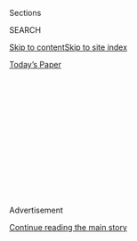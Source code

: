 <div id="app">

<div>

<div>

<div>

<div class="NYTAppHideMasthead css-1q2w90k e1suatyy0">

<div class="section css-ui9rw0 e1suatyy2">

<div class="css-eph4ug er09x8g0">

<div class="css-6n7j50">

</div>

<span class="css-1dv1kvn">Sections</span>

<div class="css-10488qs">

<span class="css-1dv1kvn">SEARCH</span>

</div>

[Skip to content](#site-content)[Skip to site
index](#site-index)

</div>

<div class="css-10698na e1huz5gh0">

</div>

</div>

<div id="masthead-bar-one" class="section hasLinks css-15hmgas e1csuq9d3">

<div class="css-uqyvli e1csuq9d0">

</div>

<div class="css-1uqjmks e1csuq9d1">

</div>

<div class="css-9e9ivx">

[](https://myaccount.nytimes.com/auth/login?response_type=cookie&client_id=vi)

</div>

<div class="css-1bvtpon e1csuq9d2">

[Today’s
Paper](https://www.nytimes.com/section/todayspaper)

</div>

</div>

</div>

</div>

<div data-aria-hidden="false">

<div id="site-content" data-role="main">

<div>

<div class="css-1aor85t" style="opacity:0.000000001;z-index:-1;visibility:hidden">

<div class="css-1hqnpie">

<div class="css-epjblv">

<span class="css-17xtcya">[Opinion](/section/opinion)</span><span class="css-x15j1o">|</span><span class="css-fwqvlz">In
India, Black Money Makes for Bad
Policy</span>

</div>

<div class="css-k008qs">

<div class="css-1iwv8en">

<span class="css-18z7m18"></span>

<div>

</div>

</div>

<span class="css-1n6z4y">https://nyti.ms/2g81tUw</span>

<div class="css-1705lsu">

<div class="css-4xjgmj">

<div class="css-4skfbu" data-role="toolbar" data-aria-label="Social Media Share buttons, Save button, and Comments Panel with current comment count" data-testid="share-tools">

  - 
  - 
  - 
  - 
    
    <div class="css-6n7j50">
    
    </div>

  - 

</div>

</div>

</div>

</div>

</div>

</div>

<div id="NYT_TOP_BANNER_REGION" class="css-13pd83m">

</div>

<div id="top-wrapper" class="css-1sy8kpn">

<div id="top-slug" class="css-l9onyx">

Advertisement

</div>

[Continue reading the main
story](#after-top)

<div class="ad top-wrapper" style="text-align:center;height:100%;display:block;min-height:250px">

<div id="top" class="place-ad" data-position="top" data-size-key="top">

</div>

</div>

<div id="after-top">

</div>

</div>

<div id="sponsor-wrapper" class="css-1hyfx7x">

<div id="sponsor-slug" class="css-19vbshk">

Supported by

</div>

[Continue reading the main
story](#after-sponsor)

<div id="sponsor" class="ad sponsor-wrapper" style="text-align:center;height:100%;display:block">

</div>

<div id="after-sponsor">

</div>

</div>

<div class="css-v5btjw etb61u70">

<div class="css-v05ibm etb61u71">

[Opinion](/section/opinion)

</div>

</div>

Op-Ed Contributor

<div class="css-1vkm6nb ehdk2mb0">

# In India, Black Money Makes for Bad Policy

</div>

<div class="css-xt80pu e12qa4dv0">

<div class="css-18e8msd">

<div class="css-vp77d3 epjyd6m0">

<div class="css-1baulvz">

By <span class="css-1baulvz last-byline" itemprop="name">Kaushik
Basu</span>

</div>

</div>

  - Nov. 27,
    2016

  - 
    
    <div class="css-4xjgmj">
    
    <div class="css-d8bdto" data-role="toolbar" data-aria-label="Social Media Share buttons, Save button, and Comments Panel with current comment count" data-testid="share-tools">
    
      - 
      - 
      - 
      - 
        
        <div class="css-6n7j50">
        
        </div>
    
      - 
    
    </div>
    
    </div>

</div>

</div>

<div class="css-79elbk" data-testid="photoviewer-wrapper">

<div class="css-z3e15g" data-testid="photoviewer-wrapper-hidden">

</div>

<div class="css-1a48zt4 ehw59r15" data-testid="photoviewer-children">

![<span class="css-cnj6d5 e1z0qqy90" itemprop="copyrightHolder"><span class="css-1ly73wi e1tej78p0">Credit...</span><span><span>Christina
Hägerfors</span></span></span>](https://static01.nyt.com/images/2016/11/28/opinion/28basu/28basu-articleLarge.jpg?quality=75&auto=webp&disable=upscale)

</div>

</div>

<div class="section meteredContent css-1r7ky0e" name="articleBody" itemprop="articleBody">

<div class="css-1fanzo5 StoryBodyCompanionColumn">

<div class="css-53u6y8">

NEW DELHI — On Nov. 8, the Indian government announced an immediate ban
on two major bills that account for the vast majority of all currency in
circulation. Indians would have until the end of the year to change
those notes for other bills, including newly minted ones.

On Wednesday, the government released via a smartphone app called
“Narendra Modi,” named after the prime minister, the results of a
survey purporting to show 90 percent support for its so-called
demonetization policy.

[The poll was rightly
criticized.](http://scroll.in/article/822358/the-daily-fix-modis-cynical-app-survey-betrays-the-governments-insensitivity-on-demonetisation)In
the two weeks after the measure was announced, millions of Indians
stricken with small panic [rushed out to
banks](http://www.nytimes.com/2016/11/09/business/india-bans-largest-currency-bills-for-now-n-bid-to-cut-corruption.html);
A.T.M.s and tellers soon ran dry. [Some 98 percent of all transactions
in
India](http://www.bloombergquint.com/business/2016/11/09/the-beginning-of-the-end-of-the-parallel-economy-in-india),
measured by volume, are conducted in cash.

Demonetization was ostensibly implemented to combat corruption,
terrorism financing and
[inflation](http://www.narendramodi.in/text-of-prime-minister-s-address-to-the-nation-533024).
But it was poorly designed, with scant attention paid to the laws of the
market, and it is likely to fail. So far its effects have been
disastrous for the middle- and lower-middle classes, [as well as the
poor](http://scroll.in/article/822101/how-four-families-have-survived-two-weeks-of-demonetisation).
And the worst may be yet to come.

</div>

</div>

<div class="css-1fanzo5 StoryBodyCompanionColumn">

<div class="css-53u6y8">

India has a large amount of what is known as “black money,” meaning cash
or any other form of wealth that has evaded taxation. According to a
2010 World Bank estimate, the most reliable available, the shadow
economy in India makes up one-fifth of the country’s G.D.P. (A 2013
study by McKinsey, the consulting firm, puts the figure at [more than
one-quarter](http://webcache.googleusercontent.com/search?q=cache:jQBKN2vqEa0J:www.mckinsey.com/%7E/media/mckinsey/dotcom/client_service/financial%2520services/latest%2520thinking/payments/mop16_forging_a_path_to_payments_digitization.ashx+&cd=1&hl=en&ct=clnk&gl).)

Black money tends to exacerbate inequality because the biggest evasions
occur at the top of the income spectrum. It also deprives the government
of money to spend on infrastructure and public services like health care
and education. According to the World Bank’s most recent estimate, from
2012, [India’s tax-to-G.D.P. ratio is about 11
percent](https://issuu.com/world.bank.publications/docs/9781464806834?e=0/35179276),
compared with about 14 percent for Brazil, about 26 percent for South
Africa and about 35 percent for Denmark.

The government’s wish to tackle these problems is laudable, but
demonetization is a ham-fisted move that will put only a temporary dent
in corruption, if even that, and is likely to rock the entire economy.

Many Indians have been scrambling to change their old notes, causing
snaking queues in front of banks and desperation among the poor, many of
whom have no bank account and live from cash earnings.

Anyone seeking to convert more than 250,000 rupees (about $3,650) must
explain why they hold so much cash, or failing that, must pay a penalty.
The requirement has already spawned a new black market to service people
wishing to offload: Large amounts of illicit cash are broken into
smaller blocks and deposited by teams of illegal couriers.

</div>

</div>

<div class="css-1fanzo5 StoryBodyCompanionColumn">

<div class="css-53u6y8">

Demonetization is mostly hurting people who aren’t its intended targets.
Because sellers of certain durables, such as jewelry and property, often
insist on cash payments, many individuals who have no illegal money
build up cash reserves over time. Relatively poor women stash away cash
beyond their husbands’ reach, as savings for the children or the
household.

Small hoarders often fear being questioned about the source of their
money — they are accustomed to being harassed by tax collectors, among
others — and may choose instead to forgo some of their savings.

People have also been skimping in response to the new policy, causing
demand for certain basic goods to fall, which has hurt farmers and small
producers and could eventually lead them to scale back on their
activities.

And even more pain is around the corner. With so much money in
circulation suddenly ceasing to be legal tender, India’s economic growth
is bound to nose-dive. Another risk is that the Indian rupee could
depreciate as a result of people and investors moving to more robust
currencies.

The government’s demonetization dragnet will no doubt catch some illicit
cash. Some people will turn in their black money and pay a penalty;
others will [destroy part of their illegal
stashes](http://www.ndtv.com/india-news/sacks-full-of-burnt-500-and-1-000-rupee-notes-in-uttar-pradesh-1623440)in
order not to draw attention to their businesses. But the overall
benefits will be small and fleeting.

One reason is that the bulk of black money in India isn’t money at all:
It’s held in gold and silver, real estate and overseas bank accounts.
Another is that even if demonetization can flush out the black money
that is held in cash, with no improvement in catching and punishing tax
evaders, people with ill-gotten gains will simply start saving in the
new bills currently being issued.

</div>

</div>

<div class="css-1fanzo5 StoryBodyCompanionColumn">

<div class="css-53u6y8">

When the government [announced
demonetization](http://finmin.nic.in/press_room/2016/press_cancellation_high_denomination_notes.pdf),
it also justified the measure as a way to curb terrorism financing that
relies on counterfeit rupee notes, as well as to dampen inflation.

Both these justifications are flawed. Catching fake notes already in
circulation neither helps trap the terrorists who minted them nor
prevents more such money from being injected into the economy. It simply
inconveniences the people who use it as legal tender, the vast majority
of whom had no hand in its creation.

There also is no evidence that black money actually is more inflationary
than white money; nor in theory should it be. Black money is just money
held by people instead of the government. It’s an excessive money supply
that tends to create inflation; whether that money is white or black
makes little difference.

Demonetization may have been well-intentioned, but it was a major
mistake. The government should reverse it. It could at least declare
that 500 rupee notes, which many poorer people frequently use, are legal
again.

And if the government really does want to limit the amount of black
money in circulation, it would do better to move India toward becoming a
more cashless society. About 53 percent of adult Indians [have a bank
account](http://datatopics.worldbank.org/financialinclusion/country/india),
but many signed up at the government’s initiative and so quite a few of
the accounts are dormant. On the other hand, more than one billion
people in India have a cellphone, and this could be tapped to encourage
more active banking, in the form of mobile banking.

India’s push to issue a unique I.D. number to all Indians based on their
biometric information is a major step in the right direction. [More than
one billion
people](https://portal.uidai.gov.in/uidwebportal/dashboard.do) have
already been registered, according to the government, potentially
enabling them to use an app to collect pensions, for example.

Tackling corruption also goes beyond currency, cash or even banking. It
requires changing institutions and mind-sets, and carefully crafting
policies that acknowledge the complexity of economic and social life.
The government could start by increasing penalties for tax evasion and
amending India’s outdated anti-graft laws.

In a country like India, where the illegal economy is so intimately
intertwined with the mainstream economy, one inept government
intervention against shadow activities can do a lot of harm to the vast
majority, who are just trying to make a legitimate living.

</div>

</div>

</div>

<div>

</div>

<div>

</div>

<div>

</div>

<div>

<div id="bottom-wrapper" class="css-1ede5it">

<div id="bottom-slug" class="css-l9onyx">

Advertisement

</div>

[Continue reading the main
story](#after-bottom)

<div id="bottom" class="ad bottom-wrapper" style="text-align:center;height:100%;display:block;min-height:90px">

</div>

<div id="after-bottom">

</div>

</div>

</div>

</div>

</div>

## Site Index

<div>

</div>

## Site Information Navigation

  - [© <span>2020</span> <span>The New York Times
    Company</span>](https://help.nytimes.com/hc/en-us/articles/115014792127-Copyright-notice)

<!-- end list -->

  - [NYTCo](https://www.nytco.com/)
  - [Contact
    Us](https://help.nytimes.com/hc/en-us/articles/115015385887-Contact-Us)
  - [Work with us](https://www.nytco.com/careers/)
  - [Advertise](https://nytmediakit.com/)
  - [T Brand Studio](http://www.tbrandstudio.com/)
  - [Your Ad
    Choices](https://www.nytimes.com/privacy/cookie-policy#how-do-i-manage-trackers)
  - [Privacy](https://www.nytimes.com/privacy)
  - [Terms of
    Service](https://help.nytimes.com/hc/en-us/articles/115014893428-Terms-of-service)
  - [Terms of
    Sale](https://help.nytimes.com/hc/en-us/articles/115014893968-Terms-of-sale)
  - [Site
    Map](https://spiderbites.nytimes.com)
  - [Help](https://help.nytimes.com/hc/en-us)
  - [Subscriptions](https://www.nytimes.com/subscription?campaignId=37WXW)

</div>

</div>

</div>

</div>
